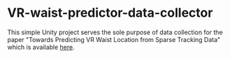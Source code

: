 # VR-waist-predictor-data-collector

This simple Unity project serves the sole purpose of data collection for the paper "Towards Predicting VR Waist Location from Sparse Tracking Data" which is available [here](https://github.com/CheukHoYun/VR-waist-predictor-data-collector/blob/master/Paper.pdf). 
